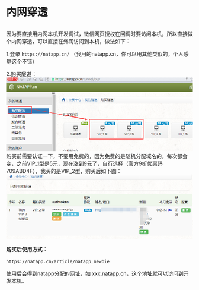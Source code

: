 # 内网穿透

## 

因为要直接用内网本机开发调试，微信网页授权在回调时要访问本机，所以直接做个内网穿透，可以直接在外网访问到本机，做法如下：

1.登录 `https://natapp.cn/` （我用的natapp.cn，你可以用其他类似的，个人感觉这个不错）

2.购买隧道：  
![](/static/image/20180320183743444.png)  
购买前需要认证一下，不要用免费的，因为免费的是随机分配域名的，每次都会变，之前VIP\_1型是5元，现在涨到9元了，自行选择（官方9折优惠码709ABD4F），我买的是VIP\_2型，购买后如下图：  
![](/static/image/20180320184001958.png)

**购买后使用方式：**

`https://natapp.cn/article/natapp_newbie`

使用后会得到natapp分配的网址，如 xxx.natapp.cn，这个地址就可以访问到开发本机。






